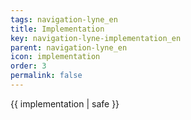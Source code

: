 ```yaml
---
tags: navigation-lyne_en
title: Implementation
key: navigation-lyne-implementation_en
parent: navigation-lyne_en
icon: implementation
order: 3
permalink: false  
---
```

 {{ implementation | safe }}


